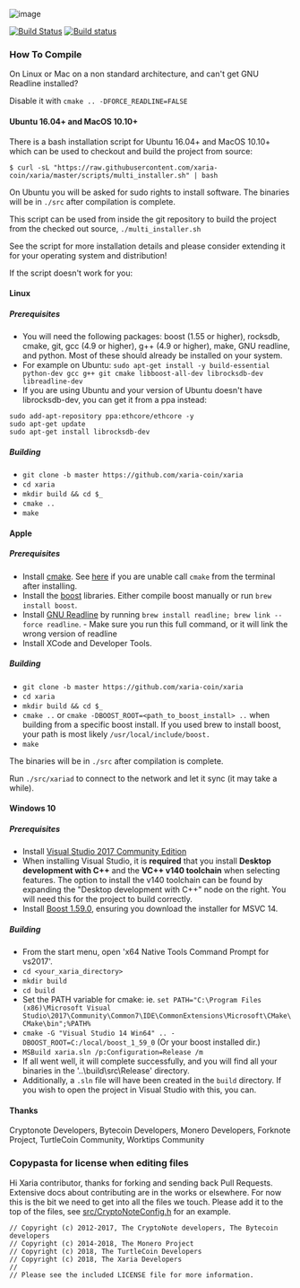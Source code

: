 ![image](https://user-images.githubusercontent.com/37904871/43226127-d8a101b2-9052-11e8-8e95-14f011034463.png)

[![Build Status](https://travis-ci.org/turtlecoin/turtlecoin.svg?branch=master)](https://travis-ci.org/turtlecoin/turtlecoin)
[![Build status](https://ci.appveyor.com/api/projects/status/an6je6l48eawteyg?svg=true)](https://ci.appveyor.com/project/RocksteadyTC/turtlecoin)
### How To Compile

On Linux or Mac on a non standard architecture, and can't get GNU Readline installed?

Disable it with `cmake .. -DFORCE_READLINE=FALSE`

#### Ubuntu 16.04+ and MacOS 10.10+

There is a bash installation script for Ubuntu 16.04+ and MacOS 10.10+ which can be used to checkout and build the project from source:

`$ curl -sL "https://raw.githubusercontent.com/xaria-coin/xaria/master/scripts/multi_installer.sh" | bash `

On Ubuntu you will be asked for sudo rights to install software. The binaries will be in `./src` after compilation is complete.

This script can be used from inside the git repository to build the project from the checked out source, `./multi_installer.sh`

See the script for more installation details and please consider extending it for your operating system and distribution!

If the script doesn't work for you:

#### Linux

##### Prerequisites

- You will need the following packages: boost (1.55 or higher), rocksdb, cmake, git, gcc (4.9 or higher), g++ (4.9 or higher), make, GNU readline, and python. Most of these should already be installed on your system.
- For example on Ubuntu: `sudo apt-get install -y build-essential python-dev gcc g++ git cmake libboost-all-dev librocksdb-dev libreadline-dev`
- If you are using Ubuntu and your version of Ubuntu doesn't have librocksdb-dev, you can get it from a ppa instead:
```
sudo add-apt-repository ppa:ethcore/ethcore -y
sudo apt-get update
sudo apt-get install librocksdb-dev
```

##### Building

- `git clone -b master https://github.com/xaria-coin/xaria`
- `cd xaria`
- `mkdir build && cd $_`
- `cmake ..`
- `make`

#### Apple

##### Prerequisites

- Install [cmake](https://cmake.org/). See [here](https://stackoverflow.com/questions/23849962/cmake-installer-for-mac-fails-to-create-usr-bin-symlinks) if you are unable call `cmake` from the terminal after installing.
- Install the [boost](http://www.boost.org/) libraries. Either compile boost manually or run `brew install boost`.
- Install [GNU Readline](https://tiswww.case.edu/php/chet/readline/rltop.html) by running `brew install readline; brew link --force readline`. - Make sure you run this full command, or it will link the wrong version of readline
- Install XCode and Developer Tools.

##### Building

- `git clone -b master https://github.com/xaria-coin/xaria`
- `cd xaria`
- `mkdir build && cd $_`
- `cmake ..` or `cmake -DBOOST_ROOT=<path_to_boost_install> ..` when building
  from a specific boost install. If you used brew to install boost, your path is most likely `/usr/local/include/boost.`
- `make`

The binaries will be in `./src` after compilation is complete.

Run `./src/xariad` to connect to the network and let it sync (it may take a while).

#### Windows 10

##### Prerequisites
- Install [Visual Studio 2017 Community Edition](https://www.visualstudio.com/thank-you-downloading-visual-studio/?sku=Community&rel=15&page=inlineinstall)
- When installing Visual Studio, it is **required** that you install **Desktop development with C++** and the **VC++ v140 toolchain** when selecting features. The option to install the v140 toolchain can be found by expanding the "Desktop development with C++" node on the right. You will need this for the project to build correctly.
- Install [Boost 1.59.0](https://sourceforge.net/projects/boost/files/boost-binaries/1.59.0/), ensuring you download the installer for MSVC 14.

##### Building

- From the start menu, open 'x64 Native Tools Command Prompt for vs2017'.
- `cd <your_xaria_directory>`
- `mkdir build`
- `cd build`
- Set the PATH variable for cmake: ie. `set PATH="C:\Program Files (x86)\Microsoft Visual Studio\2017\Community\Common7\IDE\CommonExtensions\Microsoft\CMake\CMake\bin";%PATH%`
- `cmake -G "Visual Studio 14 Win64" .. -DBOOST_ROOT=C:/local/boost_1_59_0` (Or your boost installed dir.)
- `MSBuild xaria.sln /p:Configuration=Release /m`
- If all went well, it will complete successfully, and you will find all your binaries in the '..\build\src\Release' directory.
- Additionally, a `.sln` file will have been created in the `build` directory. If you wish to open the project in Visual Studio with this, you can.

#### Thanks
Cryptonote Developers, Bytecoin Developers, Monero Developers, Forknote Project, TurtleCoin Community, Worktips Community

### Copypasta for license when editing files

Hi Xaria contributor, thanks for forking and sending back Pull Requests. Extensive docs about contributing are in the works or elsewhere. For now this is the bit we need to get into all the files we touch. Please add it to the top of the files, see [src/CryptoNoteConfig.h](https://github.com/z3ro-cool/xaria/commit/28cfef2575f2d767f6e512f2a4017adbf44e610e) for an example.

```
// Copyright (c) 2012-2017, The CryptoNote developers, The Bytecoin developers
// Copyright (c) 2014-2018, The Monero Project
// Copyright (c) 2018, The TurtleCoin Developers
// Copyright (c) 2018, The Xaria Developers
// 
// Please see the included LICENSE file for more information.
```
